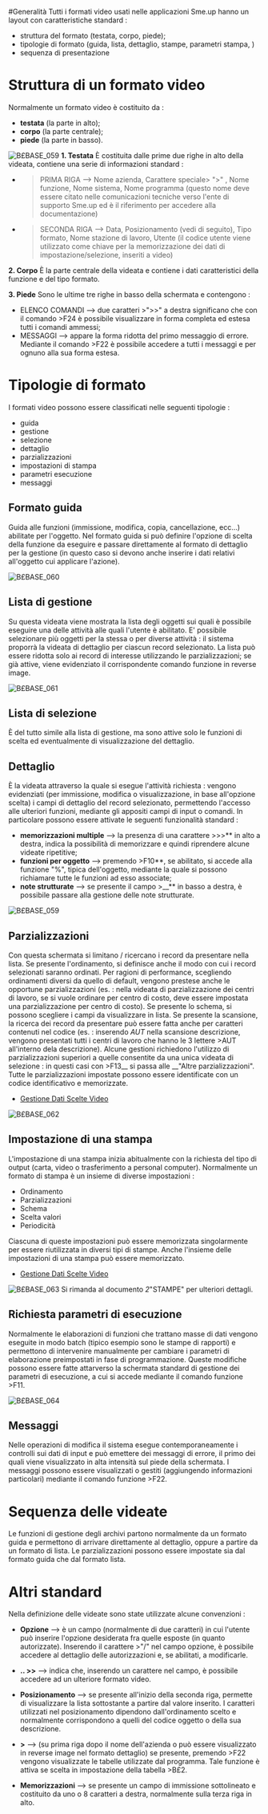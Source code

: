 #Generalità
Tutti i formati video usati nelle applicazioni Sme.up hanno un layout con caratteristiche standard : 

- struttura del formato (testata, corpo, piede);
- tipologie di formato (guida, lista, dettaglio, stampe, parametri stampa, )
- sequenza di presentazione


# Struttura di un formato video
Normalmente un formato video è costituito da : 

- **testata** (la parte in alto);
- **corpo** (la parte centrale);
- **piede** (la parte in basso).


![B£BASE_059](http://localhost:3000/immagini/MBDOC_OPE-B£_VID/BXBASE_059.png)
**1. Testata**
È costituita dalle prime due righe in alto della videata, contiene una serie di informazioni standard : 

- >PRIMA RIGA      -->   Nome azienda, Carattere speciale> ">" , Nome funzione, Nome sistema, Nome programma (questo nome deve essere citato nelle comunicazioni tecniche verso l'ente di supporto Sme.up ed è il riferimento per accedere alla documentazione)

- > SECONDA RIGA      -->   Data, Posizionamento (vedi di seguito), Tipo formato, Nome stazione di lavoro, Utente (il codice utente viene utilizzato come chiave per la memorizzazione dei dati di impostazione/selezione, inseriti a video)


**2. Corpo**
È la parte centrale della videata e contiene i dati caratteristici della funzione e del tipo formato.

**3. Piede**
Sono le ultime tre righe in basso della schermata e contengono : 

- ELENCO COMANDI    -->    due caratteri >">>" a destra significano che con il comando >F24 è possibile visualizzare in forma completa ed estesa tutti i comandi ammessi;
- MESSAGGI    -->    appare la forma ridotta del primo messaggio di errore. Mediante il comando >F22 è possibile accedere a tutti i messaggi e per ognuno alla sua forma estesa.


# Tipologie di formato
I formati video possono essere classificati nelle seguenti tipologie : 

- guida
- gestione
- selezione
- dettaglio
- parzializzazioni
- impostazioni di stampa
- parametri esecuzione
- messaggi


## Formato guida
Guida alle funzioni (immissione, modifica, copia, cancellazione, ecc...) abilitate per l'oggetto.
Nel formato guida si può definire l'opzione di scelta della funzione da eseguire e passare direttamente al formato di dettaglio per la gestione (in questo caso si devono anche inserire i dati relativi all'oggetto cui applicare l'azione).


![B£BASE_060](http://localhost:3000/immagini/MBDOC_OPE-B£_VID/BXBASE_060.png)
## Lista di gestione
Su questa videata viene mostrata la lista degli oggetti sui quali è possibile eseguire una delle attività alle quali l'utente è abilitato.
E' possibile selezionare più oggetti per la stessa o per diverse attività :  il sistema proporrà la videata di dettaglio per ciascun record selezionato.
La lista può essere ridotta solo ai record di interesse utilizzando le parzializzazioni; se già attive, viene evidenziato il corrispondente comando funzione in reverse image.


![B£BASE_061](http://localhost:3000/immagini/MBDOC_OPE-B£_VID/BXBASE_061.png)
## Lista di selezione
È del tutto simile alla lista di gestione, ma sono attive solo le funzioni di scelta ed eventualmente di visualizzazione del dettaglio.

## Dettaglio
È la videata attraverso la quale si esegue l'attività richiesta :  vengono evidenziati (per immissione, modifica o visualizzazione, in base all'opzione scelta) i campi di dettaglio del record selezionato, permettendo l'accesso alle ulteriori funzioni, mediante gli appositi campi di input o comandi.
In particolare possono essere attivate le seguenti funzionalità standard : 

- **memorizzazioni multiple**    -->   la presenza di una carattere >>>** in alto a destra, indica la possibilità di memorizzare e quindi riprendere alcune videate ripetitive;
- **funzioni per oggetto**    -->     premendo >F10**, se abilitato, si accede alla funzione "%", tipica dell'oggetto, mediante la quale si possono richiamare tutte le funzioni ad esso associate;
- **note strutturate**     -->    se presente il campo >__** in basso a destra, è possibile passare alla gestione delle note strutturate.


![B£BASE_059](http://localhost:3000/immagini/MBDOC_OPE-B£_VID/BXBASE_059.png)
## Parzializzazioni
Con questa schermata si limitano / ricercano i record da presentare nella lista.
Se presente l'ordinamento, si definisce anche il modo con cui i record selezionati saranno ordinati.
Per ragioni di performance, scegliendo ordinamenti diversi da quello di default, vengono prestese anche le opportune parzializzazioni (es. :  nella videata di parzializzazione dei centri di lavoro, se si vuole ordinare per centro di costo, deve essere impostata una parzializzazione per centro di costo).
Se presente lo schema, si possono scegliere i campi da visualizzare in lista.
Se presente la scansione, la ricerca dei record da presentare può essere fatta anche per caratteri contenuti nel codice (es. :  inserendo *AUT* nella scansione descrizione, vengono presentati tutti i centri di lavoro che hanno le 3 lettere >AUT all'interno dela descrizione).
Alcune gestioni richiedono l'utilizzo di parzializzazioni superiori a quelle consentite da una unica videata di selezione :  in questi casi con >F13__ si passa alle __"Altre parzializzazioni".
Tutte le parzializzazioni impostate possono essere identificate con un codice identificativo e memorizzate.
- [Gestione Dati Scelte Video](Sorgenti/MB/DOC_OGG/P_B£MDV0)

![B£BASE_062](http://localhost:3000/immagini/MBDOC_OPE-B£_VID/BXBASE_062.png)
## Impostazione di una stampa
L'impostazione di una stampa inizia abitualmente con la richiesta del tipo di output (carta, video o trasferimento a personal computer).
Normalmente un formato di stampa è un insieme di diverse impostazioni : 

- Ordinamento
- Parzializzazioni
- Schema
- Scelta valori
- Periodicità

Ciascuna di queste impostazioni può essere memorizzata singolarmente per essere riutilizzata in diversi tipi di stampe.
Anche l'insieme delle impostazioni di una stampa può essere memorizzato.
- [Gestione Dati Scelte Video](Sorgenti/MB/DOC_OGG/P_B£MDV0)

![B£BASE_063](http://localhost:3000/immagini/MBDOC_OPE-B£_VID/BXBASE_063.png)
Si rimanda al documento _2_"STAMPE" per ulteriori dettagli.

## Richiesta parametri di esecuzione
Normalmente le elaborazioni di funzioni che trattano masse di dati vengono eseguite in modo batch (tipico esempio sono le stampe di rapporti) e permettono di intervenire manualmente per cambiare i parametri di elaborazione preimpostati in fase di programmazione.
Queste modifiche possono essere fatte attarverso la schermata standard di gestione dei parametri di esecuzione, a cui si accede mediante il comando funzione >F11.

![B£BASE_064](http://localhost:3000/immagini/MBDOC_OPE-B£_VID/BXBASE_064.png)
## Messaggi
Nelle operazioni di modifica il sistema esegue contemporaneamente i controlli sui dati di input e può emettere dei messaggi di errore, il primo dei quali viene visualizzato in alta intensità sul piede della schermata. I messaggi possono essere visualizzati o gestiti (aggiungendo informazioni particolari) mediante il comando funzione >F22.

# Sequenza delle videate
Le funzioni di gestione degli archivi partono normalmente da un formato guida e permettono di arrivare direttamente al dettaglio, oppure a partire da un formato di lista.
Le parzializzazioni possono essere impostate sia dal formato guida che dal formato lista.

# Altri standard
Nella definizione delle videate sono state utilizzate alcune convenzioni : 

- **Opzione**    -->    è un campo (normalmente di due caratteri) in cui l'utente può inserire l'opzione desiderata fra quelle esposte (in quanto autorizzate). Inserendo il carattere >"/" nel campo opzione, è possibile accedere al dettaglio delle autorizzazioni e, se abilitati, a modificarle.

- **.. >>**    -->    indica che, inserendo un carattere nel campo, è possibile accedere ad un ulteriore formato video.

- **Posizionamento**    -->    se presente all'inizio della seconda riga, permette di visualizzare la lista sottostante a partire dal valore inserito. I caratteri utilizzati nel posizionamento dipendono dall'ordinamento scelto e normalmente corrispondono a quelli del codice oggetto o della sua descrizione.

- **>**    -->    (su prima riga dopo il nome dell'azienda o può essere visualizzato in reverse image nel formato dettaglio) se presente, premendo >F22 vengono visualizzate le tabelle utilizzate dal programma.
Tale funzione è attiva se scelta in impostazione della tabella >B£2.

- **Memorizzazioni**    -->    se presente un campo di immissione sottolineato e costituito da uno o 8 caratteri a destra, normalmente sulla terza riga in alto.

